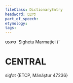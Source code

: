 ```yaml
---
fileClass: DictionaryEntry
headword: סיגעט
part_of_speech: 
etymology: 
tags: 
---
```

סיגעט
'Sighetu Marmației ('

CENTRAL
========

sigʲət {ETCP, Mănăștur 47236}